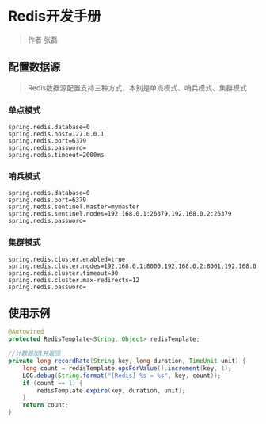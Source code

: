# Redis开发手册

> 作者 张磊

## 配置数据源

>  Redis数据源配置支持三种方式，本别是单点模式、哨兵模式、集群模式

### 单点模式

```properties
spring.redis.database=0
spring.redis.host=127.0.0.1
spring.redis.port=6379
spring.redis.password=
spring.redis.timeout=2000ms
```

### 哨兵模式

```properties
spring.redis.database=0
spring.redis.port=6379
spring.redis.sentinel.master=mymaster
spring.redis.sentinel.nodes=192.168.0.1:26379,192.168.0.2:26379 
spring.redis.password=
```

### 集群模式

```properties
spring.redis.cluster.enabled=true
spring.redis.cluster.nodes=192.168.0.1:8000,192.168.0.2:8001,192.168.0.3:8002
spring.redis.cluster.timeout=30
spring.redis.cluster.max-redirects=12
spring.redis.password=
```

## 使用示例

```java
@Autowired
protected RedisTemplate<String, Object> redisTemplate;

//计数器加1并返回
private long recordRate(String key, long duration, TimeUnit unit) {
    long count = redisTemplate.opsForValue().increment(key, 1);
    LOG.debug(String.format("[Redis] %s = %s", key, count));
    if (count == 1) {
        redisTemplate.expire(key, duration, unit);
    }
    return count;
}
```





